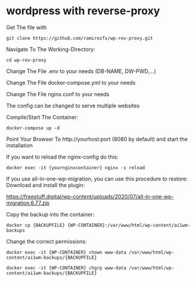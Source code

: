 # wordpress with reverse-proxy
Get The file with

`git clone https://github.com/ramirezfx/wp-rev-proxy.git`

Navigate To The Working-Directory:

`cd wp-rev-proxy`

Change The File .env to your needs (DB-NAME, DW-PWD,...)

Change The File docker-compose.yml to your needs

Change The File nginx.conf to your needs

The config can be changed to serve multiple websites

Compile/Start The Container:

`docker-compose up -d`

Point Your Browser To http://yourhost:port (8080 by default) and start the installation

If you want to reload the nginx-config do this:

`docker exec -it {yournginxcontainer} nginx -s reload`

If you use all-in-one-wp-migration, you can use this procedure to restore:
Download and install the plugin:

https://freestuff.digital/wp-content/uploads/2020/07/all-in-one-wp-migration.6.77.zip

Copy the backup into the container:

`docker cp {BACKUPFILE} {WP-CONTAINER}:/var/www/html/wp-content/ai1wm-backups`

Change the correct permissions:

`docker exec -it {WP-CONTAINER} chown www-data /var/www/html/wp-content/ai1wm-backups/{BACKUPFILE}`

`docker exec -it {WP-CONTAINER} chgrp www-data /var/www/html/wp-content/ai1wm-backups/{BACKUPFILE}`
